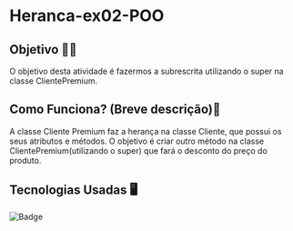 # Heranca-ex02-POO

## Objetivo 👨‍🎓

O objetivo desta atividade é fazermos a subrescrita utilizando o super na classe ClientePremium.<br>

## Como Funciona? (Breve descrição)💭

A classe Cliente Premium faz a herança na classe Cliente, que possui os seus atributos e métodos. 
O objetivo é criar outro método na classe ClientePremium(utilizando o super) que fará o desconto do preço do produto.

## Tecnologias Usadas 🖥️

![Badge](https://img.shields.io/static/v1?label=&message=Java&color=FF4040&style=for-the-badge)
